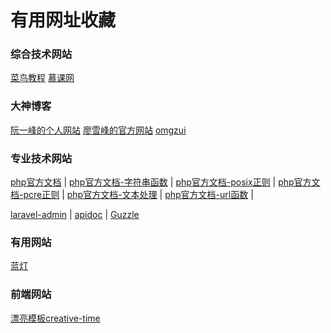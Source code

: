 # 有用网址收藏

### 综合技术网站
[菜鸟教程](http://www.runoob.com)
[慕课网](https://www.imooc.com/)

### 大神博客
[阮一峰的个人网站](http://www.ruanyifeng.com/home.html)
[廖雪峰的官方网站](https://www.liaoxuefeng.com/)
[omgzui](https://github.com/OMGZui)

### 专业技术网站
[php官方文档](http://php.net/manual/zh/) | 
[php官方文档-字符串函数](http://php.net/manual/zh/ref.strings.php) | 
[php官方文档-posix正则](http://php.net/manual/zh/ref.regex.php) | 
[php官方文档-pcre正则](http://php.net/manual/zh/ref.pcre.php) | 
[php官方文档-文本处理](http://php.net/manual/zh/refs.basic.text.php) | 
[php官方文档-url函数](http://php.net/manual/zh/ref.url.php) | 

[laravel-admin](https://laravel-admin.org/docs/zh/model-show) | 
[apidoc](http://apidocjs.com/#param-api-define) | 
[Guzzle](https://guzzle-cn.readthedocs.io/zh_CN/latest/overview.html)

### 有用网站
[蓝灯](https://github.com/getlantern/lantern-binaries)

### 前端网站
[漂亮模板creative-time](https://demos.creative-tim.com/)

